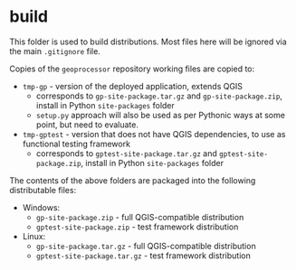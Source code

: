 # build #

This folder is used to build distributions.
Most files here will be ignored via the main `.gitignore` file.

Copies of the `geoprocessor` repository working files are copied to:

* `tmp-gp` - version of the deployed application, extends QGIS
	+ corresponds to `gp-site-package.tar.gz` and `gp-site-package.zip`,
	install in Python `site-packages` folder
	+ `setup.py` approach will also be used as per Pythonic ways at some point, but need to evaluate.
* `tmp-gptest` - version that does not have QGIS dependencies, to use as functional testing framework
	+ corresponds to `gptest-site-package.tar.gz` and `gptest-site-package.zip`,
	install in Python `site-packages` folder

The contents of the above folders are packaged into the following distributable files:

* Windows:
	+ `gp-site-package.zip` - full QGIS-compatible distribution
	+ `gptest-site-package.zip` - test framework distribution
* Linux:
	+ `gp-site-package.tar.gz` - full QGIS-compatible distribution
	+ `gptest-site-package.tar.gz` - test framework distribution
